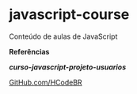 # javascript-course
Conteúdo de aulas de JavaScript

**Referências**

***curso-javascript-projeto-usuarios***

[GitHub.com/HCodeBR](https://github.com/hcodebr/curso-javascript-projeto-usuarios)